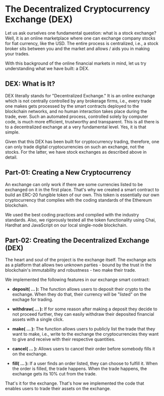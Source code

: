 # The Decentralized Cryptocurrency Exchange (DEX)

Let us ask ourselves one fundamental question: what is a stock exchange? Well, it is an online marketplace where one can exchange company stocks for fiat currency, like the USD. The entire process is centralized, i.e., a stock broker sits between you and the market and allows / aids you in making your trades.

With this background of the online financial markets in mind, let us try understanding what we have built: a DEX.

## DEX: What is It?

DEX literally stands for "Decentralized Exchange." It is an online exchange which is not centrally controlled by any brokerage firms, i.e., every trade one makes gets processed by the smart contracts deployed to the blockchain networks, and no human interaction takes place during the trade, ever. Such an automated process, controlled solely by computer code, is much more efficient, trustworthy and transparent. This is all there is to a decentralized exchange at a very fundamental level. Yes, it is that simple.

Given that this DEX has been built for cryptocurrency trading, therefore, one can only trade digital cryptocurrencies on such an exchange, not the stocks. For the latter, we have stock exchanges as described above in detail.

## Part-01: Creating a New Cryptocurrency

An exchange can only work if there are some currencies listed to be exchanged on it in the first place. That's why we created a smart contract to build an ERC-20 fungible token of our own. This token is essentially our own cryptocurrency that complies with the coding standards of the Ethereum blockchain. 

We used the best coding practices and complied with the industry standards. Also, we rigorously tested all the token functionality using Chai, Hardhat and JavaScript on our local single-node blockchain.

## Part-02: Creating the Decentralized Exchange (DEX)

The heart and soul of the project is the exchange itself. The exchange acts as a platform that allows two unknown parties - bound by the trust in the blockchain's immutability and robustness - two make their trade.

We implemented the following features in our exchange smart contract:

* **deposit( ... ):** The function allows users to deposit their crypto to the exchange. When they do that, their currency will be "listed" on the exchage for trading.

* **withdraw( ... ):** If for some reason after making a deposit they decide to not proceed further, they can easily withdraw their deposited financial assets with a single click.

* **make( ... ):** The function allows users to publicly list the trade that they want to make, i.e., write to the exchange the cryptocurrencies they want to give and receive with their respective quantities.

* **cancel( ... ):** Allows users to cancel their order before somebody fills it on the exchange.

* **fill( ... ):** If a user finds an order listed, they can choose to fulfill it. When the order is filled, the trade happens. When the trade happens, the exchange gets its 10% cut from the trade.

That's it for the exchange. That's how we implemented the code that enables users to trade their assets on the exchange.
